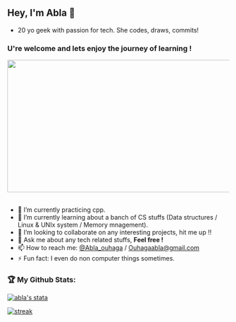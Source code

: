 
## Hey, I'm Abla 👋
   - 20 yo geek with passion for tech. She codes, draws, commits!
### U're welcome and lets enjoy the journey of learning !

<p align="center">
<img  src="https://s3.eu-central-1.amazonaws.com/centaur-wp/designweek/prod/content/uploads/2014/12/BloodKnowledge2.gif" width="950" height="300"  /><br><br>
</p>

- 🔭 I’m currently practicing cpp.
- 🌱 I’m currently learning about a banch of CS stuffs (Data structures / Linux & UNIx system / Memory mnagement).
- 👯 I’m looking to collaborate on any interesting projects, hit me up !!
- 💬 Ask me about any tech related stuffs, **Feel free !**
- 📫 How to reach me: [@Abla_ouhaga](https://www.linkedin.com/in/abla-ouhaga-74aa59188/) / Ouhagaabla@gmail.com
- ⚡ Fun fact: I even do non computer things sometimes.

### 🏆 My Github Stats:

<a href="https://github.com/Abla-ouh"><img src="https://github-readme-stats.vercel.app/api?username=Abla-ouh&show_icons=true&hide=&count_private=true&title_color=0891b2&text_color=ffffff&icon_color=0891b2&bg_color=1c1917&hide_border=true&show_icons=true" alt="abla's stata" /></a>


<a href="https://github.com/Abla-ouh" ><img src="https://github-readme-streak-stats.herokuapp.com/?user=Abla-ouh&stroke=ffffff&background=1c1917&ring=0891b2&fire=0891b2&currStreakNum=ffffff&currStreakLabel=0891b2&sideNums=ffffff&sideLabels=ffffff&dates=ffffff&hide_border=true" alt="streak"/></a>

